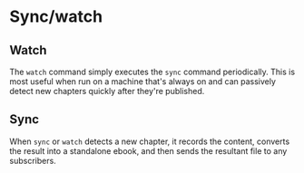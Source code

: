 # Sync/watch

## Watch

The `watch` command simply executes the `sync` command periodically. This is
most useful when run on a machine that's always on and can passively detect new
chapters quickly after they're published.

## Sync

When `sync` or `watch` detects a new chapter, it records the content, converts
the result into a standalone ebook, and then sends the resultant file to any
subscribers.
